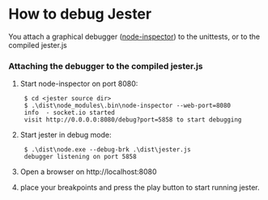 # How to debug Jester

You attach a graphical debugger ([node-inspector]) to the unittests, or to the compiled jester.js

### Attaching the debugger to the compiled jester.js

1. Start node-inspector on port 8080:

        $ cd <jester source dir>
        $ .\dist\node_modules\.bin\node-inspector --web-port=8080
        info  - socket.io started
        visit http://0.0.0.0:8080/debug?port=5858 to start debugging

2. Start jester in debug mode:

        $ .\dist\node.exe --debug-brk .\dist\jester.js
        debugger listening on port 5858

3. Open a browser on http://localhost:8080
4. place your breakpoints and press the play button to start running jester.

[node-inspector]: https://npmjs.org/package/node-inspector
